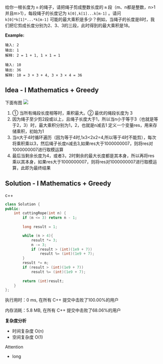 给你一根长度为 `n` 的绳子，请把绳子剪成整数长度的 `m` 段（m、n都是整数，n>1并且m>1），每段绳子的长度记为 `k[0],k[1]...k[m-1]` 。请问 `k[0]*k[1]*...*k[m-1]` 可能的最大乘积是多少？例如，当绳子的长度是8时，我们把它剪成长度分别为2、3、3的三段，此时得到的最大乘积是18。



**Example:**
```
输入: 2
输出: 1
解释: 2 = 1 + 1, 1 × 1 = 1

输入: 10
输出: 36
解释: 10 = 3 + 3 + 4, 3 × 3 × 4 = 36
```

## Idea - I Mathematics + Greedy
下面有图
![](http://r.photo.store.qq.com/psc?/V50VqFfH2A6OlZ2gWBDL0uxzNK4WmFgm/TmEUgtj9EK6.7V8ajmQrEMaKYGgFOh3O8Y3xGT.bwxh9E7OOsrwEm1T1o7A3suSmpRrBXGDxfc42QH2jrVUoHmkXbFMopR*.kwSH.458Dcc!/r)

1. ① 当所有绳段长度相等时，乘积最大。② 最优的绳段长度为 3
2. 因为绳子至少剪2段或以上，且绳子长度大于1，所以当n小于等于3（也就是等于2，3）时，最大乘积分别为1，2，也就是n减去1
   定义一个变量res，用来存储乘积，初始为1
3. 当n大于4时循环遍历（因为等于4时,1x3<2x2=4,所以等于4时不能剪），每次将乘积乘以3，然后绳子长度n减去3,如果res大于1000000007，则将res对1000000007进行取模运算
4. 最后当剩余长度为4，或者3，2时剩余的最大长度都是其本身，所以再将res乘以其本身，如果res大于1000000007，则将res对1000000007进行取模运算，此即为最终结果

## Solution - I Mathematics + Greedy

c++

```c++
class Solution {
public:
    int cuttingRope(int n) {
        if (n <= 3) return n - 1;
        
        long result = 1;

        while (n > 4){
            result *= 3;
            n -= 3;
            if (result > (int)(1e9 + 7))
                result %= (int)(1e9 + 7);
        }
        result *= n;
        if (result > (int)(1e9 + 7))
            result %= (int)(1e9 + 7);
        
        return (int)result;
    }
};
```

执行用时：0 ms, 在所有 C++ 提交中击败了100.00%的用户

内存消耗：5.8 MB, 在所有 C++ 提交中击败了68.06%的用户

**复杂度分析**

- 时间复杂度 O(n) 
- 空间复杂度 O(1)

Attention
- long
